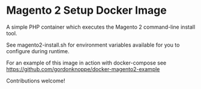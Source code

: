 # Magento 2 Setup Docker Image

A simple PHP container which executes the Magento 2 command-line install tool.

See magento2-install.sh for environment variables available for you to 
configure during runtime.

For an example of this image in action with docker-compose see https://github.com/gordonknoppe/docker-magento2-example

Contributions welcome!
